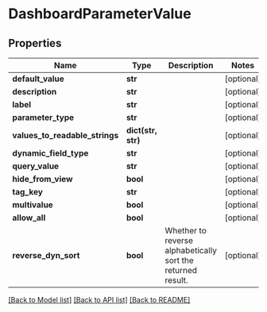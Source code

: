 # DashboardParameterValue

## Properties
Name | Type | Description | Notes
------------ | ------------- | ------------- | -------------
**default_value** | **str** |  | [optional] 
**description** | **str** |  | [optional] 
**label** | **str** |  | [optional] 
**parameter_type** | **str** |  | [optional] 
**values_to_readable_strings** | **dict(str, str)** |  | [optional] 
**dynamic_field_type** | **str** |  | [optional] 
**query_value** | **str** |  | [optional] 
**hide_from_view** | **bool** |  | [optional] 
**tag_key** | **str** |  | [optional] 
**multivalue** | **bool** |  | [optional] 
**allow_all** | **bool** |  | [optional] 
**reverse_dyn_sort** | **bool** | Whether to reverse alphabetically sort the returned result. | [optional] 

[[Back to Model list]](../README.md#documentation-for-models) [[Back to API list]](../README.md#documentation-for-api-endpoints) [[Back to README]](../README.md)


